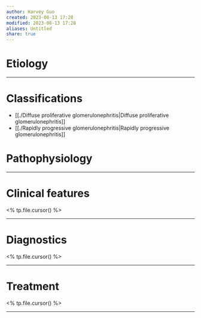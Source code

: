 ```yaml
---
author: Harvey Guo
created: 2023-08-13 17:28
modified: 2023-08-13 17:28
aliases: Untitled
share: true
---
```

# Etiology


---
# Classifications
- [[./Diffuse proliferative glomerulonephritis|Diffuse proliferative glomerulonephritis]]
- [[./Rapidly progressive glomerulonephritis|Rapidly progressive glomerulonephritis]]

# Pathophysiology


---
# Clinical features
<% tp.file.cursor() %>

---
# Diagnostics
<% tp.file.cursor() %>

---
# Treatment
<% tp.file.cursor() %>

---

